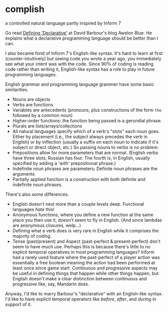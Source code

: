 # complish
a controlled natural language partly inspired by Inform 7

Go read [Defining 'Declarative'](https://awelonblue.wordpress.com/2012/01/12/defining-declarative/) at David Barbour's blog Awelon Blue. He explains what a declarative programming language should be better than I can. 

I also became fond of Inform 7's English-like syntax.  It's hard to learn at first (counter-intuitively) but seeing code you wrote a year ago, you immediately see what your intent was with the code.  Since 90% of coding is reading code rather than writing it, English-like syntax has a role to play in future programming languages. 

English grammar and programming language grammer have some basic similarities. 

* Nouns are objects
* Verbs are functions
* Variables are antecedents (pronouns, plus constructions of the form `the` followed by a common noun)
* Higher-order functions: the function being passed is a gerundial phrase. 
* Plurals are lists/arrays/collections
* All natural languages specify which of a verb's "slots" each noun goes.  Either by placement (i.e., the subject always precedes the verb in English) or by inflection (usually a suffix on each noun to indicate if it's subject or direct object, etc.)  So passing nouns to verbs is no problem.
* Prepositions allow for more parameters that are normal. (English verbs have three slots, Russian has four. The fourth is, in English, usually specified by adding a 'with' prepositional phrase.)
* Indefinite noun phrases are parameters; Definite noun phrases are the arguments
* Partially applied function is a construction with both definite and indefinite noun phrases.

There's also some differences.

* English doesn't nest more than a couple levels deep. Functional languages *hate* this!
* Anonymous functions, where you define a new function at the same place you then use it, doesn't seem to fly in English. (And since lambdas are anonymous closures, welp...)
* Defining what a verb does is very rare in English while it comprises the majority of coding. 
* Tense (past/present) and Aspect (past-perfect & present-perfect) don't seem to have much use. Perhaps this is because there's little to no explicit temporal operatives in most programming languages?  Inform had a rarely used feature where the past-perfect of a player action was essentially a free boolean meaning the action had been performed at least once since game start. Continuous and progressive aspects may be useful in defining things that happen while other things happen, but English doesn't make a clear distinction between continuous and progressive like, say, Mandarin does. 


Anyway, I'd like to marry Barbour's "declarative" with an English-like syntax.  I'd like to have explicit temporal operators like *before*, *after*, and *during* in support of it. 


